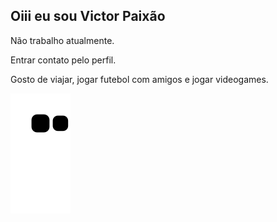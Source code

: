 ## Oiii eu sou Victor Paixão

Não trabalho atualmente.

Entrar contato pelo perfil.

Gosto de viajar, jogar futebol com amigos e jogar videogames.
 
 ![Snake animation](https://github.com/rafaballerini/rafaballerini/blob/output/github-contribution-grid-snake.svg)

